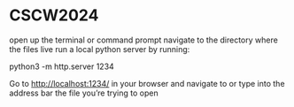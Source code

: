# CSCW2024

open up the terminal or command prompt
navigate to the directory where the files live
run a local python server by running:

python3 -m http.server 1234

Go to [http://localhost:1234/](http://localhost:1234/) in your browser and navigate to or type into the address bar the file you’re trying to open